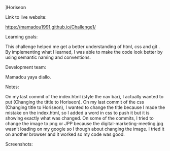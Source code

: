 ]Horiseon

Link to live website:

https://mamadou1991.github.io/Challenge1/

Learning goals:

This challenge helped me get a better understanding of html, css and git . By implementing what I learned, I was able to make the code look better by using semantic naming and conventions.

Development team:

Mamadou yaya diallo.

Notes:

On my last commit of the index.html (style the nav bar), I actually wanted to put (Changing the tittle to Horiseon).
On my last commit of the css (Changing title to Horiseon), I wanted to change the title because I made the mistake on the index.html, so I added a word in css to push it but it is showing exactly what was changed.
On some of the commits, I tried to change the image to png or JPP because the digital-marketing-meeting.jpg wasn’t loading on my google so I though about changing the image. I tried it on another browser and it worked so my code was good.

Screenshots:




